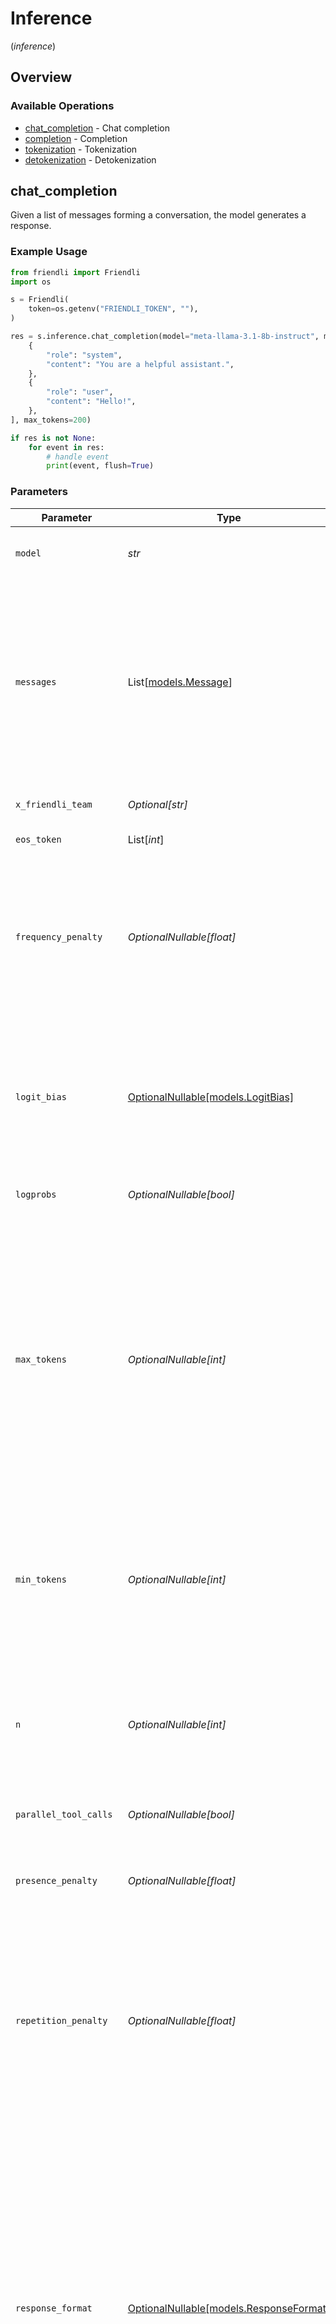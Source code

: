 # Inference
(*inference*)

## Overview

### Available Operations

* [chat_completion](#chat_completion) - Chat completion
* [completion](#completion) - Completion
* [tokenization](#tokenization) - Tokenization
* [detokenization](#detokenization) - Detokenization

## chat_completion

Given a list of messages forming a conversation, the model generates a response.

### Example Usage

```python
from friendli import Friendli
import os

s = Friendli(
    token=os.getenv("FRIENDLI_TOKEN", ""),
)

res = s.inference.chat_completion(model="meta-llama-3.1-8b-instruct", messages=[
    {
        "role": "system",
        "content": "You are a helpful assistant.",
    },
    {
        "role": "user",
        "content": "Hello!",
    },
], max_tokens=200)

if res is not None:
    for event in res:
        # handle event
        print(event, flush=True)

```

### Parameters

| Parameter                                                                                                                                                                                                                                                                                                                                                                                                                                                                                                                      | Type                                                                                                                                                                                                                                                                                                                                                                                                                                                                                                                           | Required                                                                                                                                                                                                                                                                                                                                                                                                                                                                                                                       | Description                                                                                                                                                                                                                                                                                                                                                                                                                                                                                                                    | Example                                                                                                                                                                                                                                                                                                                                                                                                                                                                                                                        |
| ------------------------------------------------------------------------------------------------------------------------------------------------------------------------------------------------------------------------------------------------------------------------------------------------------------------------------------------------------------------------------------------------------------------------------------------------------------------------------------------------------------------------------ | ------------------------------------------------------------------------------------------------------------------------------------------------------------------------------------------------------------------------------------------------------------------------------------------------------------------------------------------------------------------------------------------------------------------------------------------------------------------------------------------------------------------------------ | ------------------------------------------------------------------------------------------------------------------------------------------------------------------------------------------------------------------------------------------------------------------------------------------------------------------------------------------------------------------------------------------------------------------------------------------------------------------------------------------------------------------------------ | ------------------------------------------------------------------------------------------------------------------------------------------------------------------------------------------------------------------------------------------------------------------------------------------------------------------------------------------------------------------------------------------------------------------------------------------------------------------------------------------------------------------------------ | ------------------------------------------------------------------------------------------------------------------------------------------------------------------------------------------------------------------------------------------------------------------------------------------------------------------------------------------------------------------------------------------------------------------------------------------------------------------------------------------------------------------------------ |
| `model`                                                                                                                                                                                                                                                                                                                                                                                                                                                                                                                        | *str*                                                                                                                                                                                                                                                                                                                                                                                                                                                                                                                          | :heavy_check_mark:                                                                                                                                                                                                                                                                                                                                                                                                                                                                                                             | Code of the model to use. See [available model list](https://friendli.ai/docs/guides/serverless_endpoints/pricing#text-generation-models).                                                                                                                                                                                                                                                                                                                                                                                     | meta-llama-3.1-8b-instruct                                                                                                                                                                                                                                                                                                                                                                                                                                                                                                     |
| `messages`                                                                                                                                                                                                                                                                                                                                                                                                                                                                                                                     | List[[models.Message](../../models/message.md)]                                                                                                                                                                                                                                                                                                                                                                                                                                                                                | :heavy_check_mark:                                                                                                                                                                                                                                                                                                                                                                                                                                                                                                             | A list of messages comprising the conversation so far.                                                                                                                                                                                                                                                                                                                                                                                                                                                                         | [<br/>{<br/>"role": "system",<br/>"content": "You are a helpful assistant."<br/>},<br/>{<br/>"role": "user",<br/>"content": "Hello!"<br/>}<br/>]                                                                                                                                                                                                                                                                                                                                                                               |
| `x_friendli_team`                                                                                                                                                                                                                                                                                                                                                                                                                                                                                                              | *Optional[str]*                                                                                                                                                                                                                                                                                                                                                                                                                                                                                                                | :heavy_minus_sign:                                                                                                                                                                                                                                                                                                                                                                                                                                                                                                             | ID of team to run requests as (optional parameter).                                                                                                                                                                                                                                                                                                                                                                                                                                                                            |                                                                                                                                                                                                                                                                                                                                                                                                                                                                                                                                |
| `eos_token`                                                                                                                                                                                                                                                                                                                                                                                                                                                                                                                    | List[*int*]                                                                                                                                                                                                                                                                                                                                                                                                                                                                                                                    | :heavy_minus_sign:                                                                                                                                                                                                                                                                                                                                                                                                                                                                                                             | A list of endpoint sentence tokens.                                                                                                                                                                                                                                                                                                                                                                                                                                                                                            |                                                                                                                                                                                                                                                                                                                                                                                                                                                                                                                                |
| `frequency_penalty`                                                                                                                                                                                                                                                                                                                                                                                                                                                                                                            | *OptionalNullable[float]*                                                                                                                                                                                                                                                                                                                                                                                                                                                                                                      | :heavy_minus_sign:                                                                                                                                                                                                                                                                                                                                                                                                                                                                                                             | Number between -2.0 and 2.0. Positive values penalizes tokens that have been sampled, taking into account their frequency in the preceding text. This penalization diminishes the model's tendency to reproduce identical lines verbatim.                                                                                                                                                                                                                                                                                      |                                                                                                                                                                                                                                                                                                                                                                                                                                                                                                                                |
| `logit_bias`                                                                                                                                                                                                                                                                                                                                                                                                                                                                                                                   | [OptionalNullable[models.LogitBias]](../../models/logitbias.md)                                                                                                                                                                                                                                                                                                                                                                                                                                                                | :heavy_minus_sign:                                                                                                                                                                                                                                                                                                                                                                                                                                                                                                             | Accepts a JSON object that maps tokens to an associated bias value. Mathematically, the bias is added to the logits generated by the model prior to sampling. The exact effect will vary per model.                                                                                                                                                                                                                                                                                                                            |                                                                                                                                                                                                                                                                                                                                                                                                                                                                                                                                |
| `logprobs`                                                                                                                                                                                                                                                                                                                                                                                                                                                                                                                     | *OptionalNullable[bool]*                                                                                                                                                                                                                                                                                                                                                                                                                                                                                                       | :heavy_minus_sign:                                                                                                                                                                                                                                                                                                                                                                                                                                                                                                             | Whether to return log probabilities of the output tokens or not.                                                                                                                                                                                                                                                                                                                                                                                                                                                               |                                                                                                                                                                                                                                                                                                                                                                                                                                                                                                                                |
| `max_tokens`                                                                                                                                                                                                                                                                                                                                                                                                                                                                                                                   | *OptionalNullable[int]*                                                                                                                                                                                                                                                                                                                                                                                                                                                                                                        | :heavy_minus_sign:                                                                                                                                                                                                                                                                                                                                                                                                                                                                                                             | The maximum number of tokens to generate. For decoder-only models like GPT, the length of your input tokens plus `max_tokens` should not exceed the model's maximum length (e.g., 2048 for OpenAI GPT-3). For encoder-decoder models like T5 or BlenderBot, `max_tokens` should not exceed the model's maximum output length. This is similar to Hugging Face's [`max_new_tokens`](https://huggingface.co/docs/transformers/v4.26.0/en/main_classes/text_generation#transformers.GenerationConfig.max_new_tokens) argument.    | 200                                                                                                                                                                                                                                                                                                                                                                                                                                                                                                                            |
| `min_tokens`                                                                                                                                                                                                                                                                                                                                                                                                                                                                                                                   | *OptionalNullable[int]*                                                                                                                                                                                                                                                                                                                                                                                                                                                                                                        | :heavy_minus_sign:                                                                                                                                                                                                                                                                                                                                                                                                                                                                                                             | The minimum number of tokens to generate. Default value is 0. This is similar to Hugging Face's [`min_new_tokens`](https://huggingface.co/docs/transformers/v4.26.0/en/main_classes/text_generation#transformers.generationconfig.min_new_tokens) argument.<br/><br/>**This field is unsupported when `tools` are specified.**<br/>                                                                                                                                                                                            |                                                                                                                                                                                                                                                                                                                                                                                                                                                                                                                                |
| `n`                                                                                                                                                                                                                                                                                                                                                                                                                                                                                                                            | *OptionalNullable[int]*                                                                                                                                                                                                                                                                                                                                                                                                                                                                                                        | :heavy_minus_sign:                                                                                                                                                                                                                                                                                                                                                                                                                                                                                                             | The number of independently generated results for the prompt. Not supported when using beam search. Defaults to 1. This is similar to Hugging Face's [`num_return_sequences`](https://huggingface.co/docs/transformers/v4.26.0/en/main_classes/text_generation#transformers.GenerationConfig.num_return_sequences) argument.                                                                                                                                                                                                   |                                                                                                                                                                                                                                                                                                                                                                                                                                                                                                                                |
| `parallel_tool_calls`                                                                                                                                                                                                                                                                                                                                                                                                                                                                                                          | *OptionalNullable[bool]*                                                                                                                                                                                                                                                                                                                                                                                                                                                                                                       | :heavy_minus_sign:                                                                                                                                                                                                                                                                                                                                                                                                                                                                                                             | Whether to enable parallel function calling.                                                                                                                                                                                                                                                                                                                                                                                                                                                                                   |                                                                                                                                                                                                                                                                                                                                                                                                                                                                                                                                |
| `presence_penalty`                                                                                                                                                                                                                                                                                                                                                                                                                                                                                                             | *OptionalNullable[float]*                                                                                                                                                                                                                                                                                                                                                                                                                                                                                                      | :heavy_minus_sign:                                                                                                                                                                                                                                                                                                                                                                                                                                                                                                             | Number between -2.0 and 2.0. Positive values penalizes tokens that have been sampled at least once in the existing text.                                                                                                                                                                                                                                                                                                                                                                                                       |                                                                                                                                                                                                                                                                                                                                                                                                                                                                                                                                |
| `repetition_penalty`                                                                                                                                                                                                                                                                                                                                                                                                                                                                                                           | *OptionalNullable[float]*                                                                                                                                                                                                                                                                                                                                                                                                                                                                                                      | :heavy_minus_sign:                                                                                                                                                                                                                                                                                                                                                                                                                                                                                                             | Penalizes tokens that have already appeared in the generated result (plus the input tokens for decoder-only models). Should be greater than or equal to 1.0 (1.0 means no penalty). See [keskar et al., 2019](https://arxiv.org/abs/1909.05858) for more details. This is similar to Hugging Face's [`repetition_penalty`](https://huggingface.co/docs/transformers/v4.26.0/en/main_classes/text_generation#transformers.generationconfig.repetition_penalty) argument.                                                        |                                                                                                                                                                                                                                                                                                                                                                                                                                                                                                                                |
| `response_format`                                                                                                                                                                                                                                                                                                                                                                                                                                                                                                              | [OptionalNullable[models.ResponseFormat]](../../models/responseformat.md)                                                                                                                                                                                                                                                                                                                                                                                                                                                      | :heavy_minus_sign:                                                                                                                                                                                                                                                                                                                                                                                                                                                                                                             | The enforced format of the model's output.<br/><br/>Note that the content of the output message may be truncated if it exceeds the `max_tokens`.<br/>You can check this by verifying that the `finish_reason` of the output message is `length`.<br/><br/>***Important***<br/>You must explicitly instruct the model to produce the desired output format using a system prompt or user message (e.g., `You are an API generating a valid JSON as output.`).<br/>Otherwise, the model may result in an unending stream of whitespace or other characters.<br/> |                                                                                                                                                                                                                                                                                                                                                                                                                                                                                                                                |
| `seed`                                                                                                                                                                                                                                                                                                                                                                                                                                                                                                                         | List[*int*]                                                                                                                                                                                                                                                                                                                                                                                                                                                                                                                    | :heavy_minus_sign:                                                                                                                                                                                                                                                                                                                                                                                                                                                                                                             | Seed to control random procedure. If nothing is given, random seed is used for sampling, and return the seed along with the generated result. When using the `n` argument, you can pass a list of seed values to control all of the independent generations.                                                                                                                                                                                                                                                                   |                                                                                                                                                                                                                                                                                                                                                                                                                                                                                                                                |
| `stop`                                                                                                                                                                                                                                                                                                                                                                                                                                                                                                                         | List[*str*]                                                                                                                                                                                                                                                                                                                                                                                                                                                                                                                    | :heavy_minus_sign:                                                                                                                                                                                                                                                                                                                                                                                                                                                                                                             | When one of the stop phrases appears in the generation result, the API will stop generation. The stop phrases are excluded from the result. Defaults to empty list.                                                                                                                                                                                                                                                                                                                                                            |                                                                                                                                                                                                                                                                                                                                                                                                                                                                                                                                |
| `stream`                                                                                                                                                                                                                                                                                                                                                                                                                                                                                                                       | *OptionalNullable[bool]*                                                                                                                                                                                                                                                                                                                                                                                                                                                                                                       | :heavy_minus_sign:                                                                                                                                                                                                                                                                                                                                                                                                                                                                                                             | Whether to stream generation result. When set true, each token will be sent as [server-sent events](https://developer.mozilla.org/en-US/docs/Web/API/Server-sent_events/Using_server-sent_events#event_stream_format) once generated.                                                                                                                                                                                                                                                                                          |                                                                                                                                                                                                                                                                                                                                                                                                                                                                                                                                |
| `stream_options`                                                                                                                                                                                                                                                                                                                                                                                                                                                                                                               | [OptionalNullable[models.StreamOptions]](../../models/streamoptions.md)                                                                                                                                                                                                                                                                                                                                                                                                                                                        | :heavy_minus_sign:                                                                                                                                                                                                                                                                                                                                                                                                                                                                                                             | Options related to stream.<br/>It can only be used when `stream: true`.<br/>                                                                                                                                                                                                                                                                                                                                                                                                                                                   |                                                                                                                                                                                                                                                                                                                                                                                                                                                                                                                                |
| `temperature`                                                                                                                                                                                                                                                                                                                                                                                                                                                                                                                  | *OptionalNullable[float]*                                                                                                                                                                                                                                                                                                                                                                                                                                                                                                      | :heavy_minus_sign:                                                                                                                                                                                                                                                                                                                                                                                                                                                                                                             | Sampling temperature. Smaller temperature makes the generation result closer to greedy, argmax (i.e., `top_k = 1`) sampling. Defaults to 1.0. This is similar to Hugging Face's [`temperature`](https://huggingface.co/docs/transformers/v4.26.0/en/main_classes/text_generation#transformers.generationconfig.temperature) argument.                                                                                                                                                                                          |                                                                                                                                                                                                                                                                                                                                                                                                                                                                                                                                |
| `timeout_microseconds`                                                                                                                                                                                                                                                                                                                                                                                                                                                                                                         | *OptionalNullable[int]*                                                                                                                                                                                                                                                                                                                                                                                                                                                                                                        | :heavy_minus_sign:                                                                                                                                                                                                                                                                                                                                                                                                                                                                                                             | Request timeout. Gives the `HTTP 429 Too Many Requests` response status code. Default behavior is no timeout.                                                                                                                                                                                                                                                                                                                                                                                                                  |                                                                                                                                                                                                                                                                                                                                                                                                                                                                                                                                |
| `tool_choice`                                                                                                                                                                                                                                                                                                                                                                                                                                                                                                                  | [OptionalNullable[models.ToolChoice]](../../models/toolchoice.md)                                                                                                                                                                                                                                                                                                                                                                                                                                                              | :heavy_minus_sign:                                                                                                                                                                                                                                                                                                                                                                                                                                                                                                             | Determines the tool calling behavior of the model.<br/>When set to `none`, the model will bypass tool execution and generate a response directly.<br/>In `auto` mode (the default), the model dynamically decides whether to call a tool or respond with a message.<br/>Alternatively, setting `required` ensures that the model invokes at least one tool before responding to the user.<br/>You can also specify a particular tool by `{"type": "function", "function": {"name": "my_function"}}`.<br/>                      |                                                                                                                                                                                                                                                                                                                                                                                                                                                                                                                                |
| `tools`                                                                                                                                                                                                                                                                                                                                                                                                                                                                                                                        | List[[models.Tool](../../models/tool.md)]                                                                                                                                                                                                                                                                                                                                                                                                                                                                                      | :heavy_minus_sign:                                                                                                                                                                                                                                                                                                                                                                                                                                                                                                             | A list of tools the model may call.<br/>Currently, only functions are supported as a tool.<br/>A maximum of 128 functions is supported.<br/>Use this to provide a list of functions the model may generate JSON inputs for.<br/><br/>**When `tools` are specified, `min_tokens` field is unsupported.**<br/>                                                                                                                                                                                                                   |                                                                                                                                                                                                                                                                                                                                                                                                                                                                                                                                |
| `top_k`                                                                                                                                                                                                                                                                                                                                                                                                                                                                                                                        | *OptionalNullable[int]*                                                                                                                                                                                                                                                                                                                                                                                                                                                                                                        | :heavy_minus_sign:                                                                                                                                                                                                                                                                                                                                                                                                                                                                                                             | The number of highest probability tokens to keep for sampling. Numbers between 0 and the vocab size of the model (both inclusive) are allowed. The default value is 0, which means that the API does not apply top-k filtering. This is similar to Hugging Face's [`top_k`](https://huggingface.co/docs/transformers/v4.26.0/en/main_classes/text_generation#transformers.GenerationConfig.top_k) argument.                                                                                                                    |                                                                                                                                                                                                                                                                                                                                                                                                                                                                                                                                |
| `top_logprobs`                                                                                                                                                                                                                                                                                                                                                                                                                                                                                                                 | *OptionalNullable[int]*                                                                                                                                                                                                                                                                                                                                                                                                                                                                                                        | :heavy_minus_sign:                                                                                                                                                                                                                                                                                                                                                                                                                                                                                                             | The number of most likely tokens to return at each token position, each with an associated log probability. `logprobs` must be set to true if this parameter is used.                                                                                                                                                                                                                                                                                                                                                          |                                                                                                                                                                                                                                                                                                                                                                                                                                                                                                                                |
| `top_p`                                                                                                                                                                                                                                                                                                                                                                                                                                                                                                                        | *OptionalNullable[float]*                                                                                                                                                                                                                                                                                                                                                                                                                                                                                                      | :heavy_minus_sign:                                                                                                                                                                                                                                                                                                                                                                                                                                                                                                             | Tokens comprising the top `top_p` probability mass are kept for sampling. Numbers between 0.0 (exclusive) and 1.0 (inclusive) are allowed. Defaults to 1.0. This is similar to Hugging Face's [`top_p`](https://huggingface.co/docs/transformers/v4.26.0/en/main_classes/text_generation#transformers.GenerationConfig.top_p) argument.                                                                                                                                                                                        |                                                                                                                                                                                                                                                                                                                                                                                                                                                                                                                                |
| `retries`                                                                                                                                                                                                                                                                                                                                                                                                                                                                                                                      | [Optional[utils.RetryConfig]](../../models/utils/retryconfig.md)                                                                                                                                                                                                                                                                                                                                                                                                                                                               | :heavy_minus_sign:                                                                                                                                                                                                                                                                                                                                                                                                                                                                                                             | Configuration to override the default retry behavior of the client.                                                                                                                                                                                                                                                                                                                                                                                                                                                            |                                                                                                                                                                                                                                                                                                                                                                                                                                                                                                                                |

### Response

**[models.ChatCompletionResponse](../../models/chatcompletionresponse.md)**

### Errors

| Error Type      | Status Code     | Content Type    |
| --------------- | --------------- | --------------- |
| models.SDKError | 4XX, 5XX        | \*/\*           |

## completion

Generate text based on the given text prompt.

### Example Usage

```python
from friendli import Friendli
import os

s = Friendli(
    token=os.getenv("FRIENDLI_TOKEN", ""),
)

res = s.inference.completion(completion_body={
    "prompt": "Say this is a test!",
    "model": "meta-llama-3.1-8b-instruct",
    "max_tokens": 200,
    "top_k": 1,
})

if res is not None:
    for event in res:
        # handle event
        print(event, flush=True)

```

### Parameters

| Parameter                                                           | Type                                                                | Required                                                            | Description                                                         |
| ------------------------------------------------------------------- | ------------------------------------------------------------------- | ------------------------------------------------------------------- | ------------------------------------------------------------------- |
| `completion_body`                                                   | [models.CompletionBody](../../models/completionbody.md)             | :heavy_check_mark:                                                  | N/A                                                                 |
| `x_friendli_team`                                                   | *Optional[str]*                                                     | :heavy_minus_sign:                                                  | ID of team to run requests as (optional parameter).                 |
| `retries`                                                           | [Optional[utils.RetryConfig]](../../models/utils/retryconfig.md)    | :heavy_minus_sign:                                                  | Configuration to override the default retry behavior of the client. |

### Response

**[models.CompletionResponse](../../models/completionresponse.md)**

### Errors

| Error Type      | Status Code     | Content Type    |
| --------------- | --------------- | --------------- |
| models.SDKError | 4XX, 5XX        | \*/\*           |

## tokenization

By giving a text input, generate a tokenized output of token IDs.

### Example Usage

```python
from friendli import Friendli
import os

s = Friendli(
    token=os.getenv("FRIENDLI_TOKEN", ""),
)

res = s.inference.tokenization(model="meta-llama-3.1-8b-instruct", prompt="What is generative AI?")

if res is not None:
    # handle response
    pass

```

### Parameters

| Parameter                                                                                                                                  | Type                                                                                                                                       | Required                                                                                                                                   | Description                                                                                                                                | Example                                                                                                                                    |
| ------------------------------------------------------------------------------------------------------------------------------------------ | ------------------------------------------------------------------------------------------------------------------------------------------ | ------------------------------------------------------------------------------------------------------------------------------------------ | ------------------------------------------------------------------------------------------------------------------------------------------ | ------------------------------------------------------------------------------------------------------------------------------------------ |
| `model`                                                                                                                                    | *str*                                                                                                                                      | :heavy_check_mark:                                                                                                                         | Code of the model to use. See [available model list](https://friendli.ai/docs/guides/serverless_endpoints/pricing#text-generation-models). | meta-llama-3.1-8b-instruct                                                                                                                 |
| `prompt`                                                                                                                                   | *str*                                                                                                                                      | :heavy_check_mark:                                                                                                                         | Input text prompt to tokenize.                                                                                                             | What is generative AI?                                                                                                                     |
| `x_friendli_team`                                                                                                                          | *Optional[str]*                                                                                                                            | :heavy_minus_sign:                                                                                                                         | ID of team to run requests as (optional parameter).                                                                                        |                                                                                                                                            |
| `retries`                                                                                                                                  | [Optional[utils.RetryConfig]](../../models/utils/retryconfig.md)                                                                           | :heavy_minus_sign:                                                                                                                         | Configuration to override the default retry behavior of the client.                                                                        |                                                                                                                                            |

### Response

**[models.TokenizationResult](../../models/tokenizationresult.md)**

### Errors

| Error Type      | Status Code     | Content Type    |
| --------------- | --------------- | --------------- |
| models.SDKError | 4XX, 5XX        | \*/\*           |

## detokenization

By giving a list of tokens, generate a detokenized output text string.

### Example Usage

```python
from friendli import Friendli
import os

s = Friendli(
    token=os.getenv("FRIENDLI_TOKEN", ""),
)

res = s.inference.detokenization(model="meta-llama-3.1-8b-instruct", tokens=[
    128000,
    3923,
    374,
    1803,
    1413,
    15592,
    30,
])

if res is not None:
    # handle response
    pass

```

### Parameters

| Parameter                                                                                                                                  | Type                                                                                                                                       | Required                                                                                                                                   | Description                                                                                                                                | Example                                                                                                                                    |
| ------------------------------------------------------------------------------------------------------------------------------------------ | ------------------------------------------------------------------------------------------------------------------------------------------ | ------------------------------------------------------------------------------------------------------------------------------------------ | ------------------------------------------------------------------------------------------------------------------------------------------ | ------------------------------------------------------------------------------------------------------------------------------------------ |
| `x_friendli_team`                                                                                                                          | *Optional[str]*                                                                                                                            | :heavy_minus_sign:                                                                                                                         | ID of team to run requests as (optional parameter).                                                                                        |                                                                                                                                            |
| `model`                                                                                                                                    | *Optional[str]*                                                                                                                            | :heavy_minus_sign:                                                                                                                         | Code of the model to use. See [available model list](https://friendli.ai/docs/guides/serverless_endpoints/pricing#text-generation-models). | meta-llama-3.1-8b-instruct                                                                                                                 |
| `tokens`                                                                                                                                   | List[*int*]                                                                                                                                | :heavy_minus_sign:                                                                                                                         | A token sequence to detokenize.                                                                                                            | [<br/>128000,<br/>3923,<br/>374,<br/>1803,<br/>1413,<br/>15592,<br/>30<br/>]                                                               |
| `retries`                                                                                                                                  | [Optional[utils.RetryConfig]](../../models/utils/retryconfig.md)                                                                           | :heavy_minus_sign:                                                                                                                         | Configuration to override the default retry behavior of the client.                                                                        |                                                                                                                                            |

### Response

**[models.DetokenizationResult](../../models/detokenizationresult.md)**

### Errors

| Error Type      | Status Code     | Content Type    |
| --------------- | --------------- | --------------- |
| models.SDKError | 4XX, 5XX        | \*/\*           |